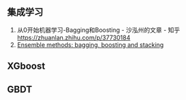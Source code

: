 ## 集成学习

1. 从0开始机器学习-Bagging和Boosting - 沙泓州的文章 - 知乎 https://zhuanlan.zhihu.com/p/37730184
2. [Ensemble methods: bagging, boosting and stacking](https://towardsdatascience.com/ensemble-methods-bagging-boosting-and-stacking-c9214a10a205)

## XGboost

## GBDT



